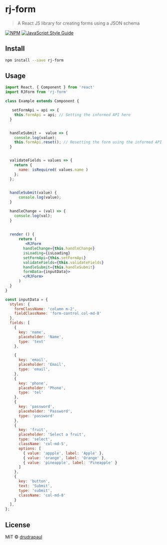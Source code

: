 # rj-form

> A React JS library for creating forms using a JSON schema

[![NPM](https://img.shields.io/npm/v/rj-form.svg)](https://www.npmjs.com/package/rj-form) [![JavaScript Style Guide](https://img.shields.io/badge/code_style-standard-brightgreen.svg)](https://standardjs.com)

## Install

```bash
npm install --save rj-form
```

## Usage

```jsx
import React, { Component } from 'react'
import RJForm from 'rj-form'

class Example extends Component {

   setFormApi = api => {
    this.formApi = api; // Setting the informed API here
  }


  handleSubmit =  value => {
    console.log(value);
    this.formApi.reset(); // Resetting the form using the informed API
  }


  validateFields = values => {
    return { 
      name: isRequired( values.name )
    };
  };

  
  handleSubmit(value) {
      console.log(value);
  }

  handleChange = (val) => {
    console.log(val);
  }
  
  
  render () {
      return (
         <RJForm 
        handleChange={this.handleChange} 
        isLoading={isLoading} 
        setFormApi={this.setFormApi} 
        validateFields={this.validateFields} 
        handleSubmit={this.handleSubmit} 
        formData={inputData}>
        </RJForm>
      )
  }
}

const inputData = {
  styles: {
    formClassName: 'column m-2',
    fieldClassName: 'form-control col-md-8'
  },
  fields: [
    {
      key: 'name',
      placeholder: 'Name',
      type: 'text'
    },

    {
      key: 'email',
      placeholder: 'Email',
      type: 'email',
    },
    {
      key: 'phone',
      placeholder: 'Phone',
      type: 'tel'
    },
    {
      key: 'password',
      placeholder: 'Password',
      type: 'password'
    },
    {
      key: 'fruit',
      placeholder: 'Select a fruit',
      type: 'select',
      className: 'col-md-5',
      options: [
        { value: 'appple', label: 'Apple' },
        { value: 'orange', label: 'Orange' },
        { value: 'pineapple', label: 'Pineapple' }
      ]
    },
    {
      key: 'button',
      text: 'Submit',
      type: 'submit',
      className: 'col-md-8'
    }
  ],
};


```

## License

MIT © [drudrapaul](https://github.com/drudrapaul)
